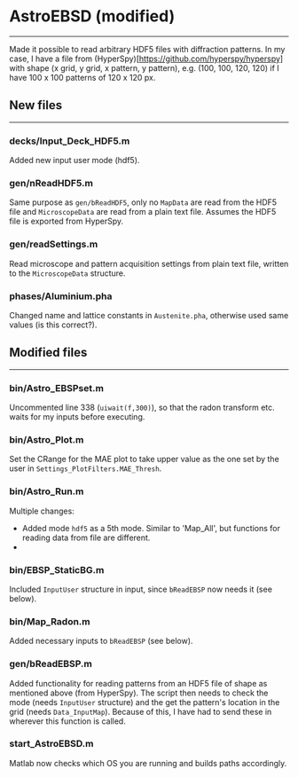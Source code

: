 # AstroEBSD (modified)
---

Made it possible to read arbitrary HDF5 files with diffraction patterns. In my case, I have a file from (HyperSpy)[https://github.com/hyperspy/hyperspy] with shape (x grid, y grid, x pattern, y pattern), e.g. (100, 100, 120, 120) if I have 100 x 100 patterns of 120 x 120 px.

## New files
---

### decks/Input_Deck_HDF5.m

Added new input user mode (hdf5).

### gen/nReadHDF5.m

Same purpose as `gen/bReadHDF5`, only no `MapData` are read from the HDF5 file and `MicroscopeData` are read from a plain text file. Assumes the HDF5 file is exported from HyperSpy.

### gen/readSettings.m

Read microscope and pattern acquisition settings from plain text file, written to the `MicroscopeData` structure.

### phases/Aluminium.pha

Changed name and lattice constants in `Austenite.pha`, otherwise used same values (is this correct?).

## Modified files
---

### bin/Astro_EBSPset.m

Uncommented line 338 (`uiwait(f,300)`), so that the radon transform etc. waits for my inputs before executing.

### bin/Astro_Plot.m

Set the CRange for the MAE plot to take upper value as the one set by the user in `Settings_PlotFilters.MAE_Thresh`.

### bin/Astro_Run.m

Multiple changes:
* Added mode `hdf5` as a 5th mode. Similar to 'Map_All', but functions for reading data from file are different.
*

### bin/EBSP_StaticBG.m

Included `InputUser` structure in input, since `bReadEBSP` now needs it (see below).

### bin/Map_Radon.m

Added necessary inputs to `bReadEBSP` (see below).

### gen/bReadEBSP.m

Added functionality for reading patterns from an HDF5 file of shape as mentioned above (from HyperSpy). The script then needs to check the mode (needs `InputUser` structure) and the get the pattern's location in the grid (needs `Data_InputMap`). Because of this, I have had to send these in wherever this function is called.

### start_AstroEBSD.m

Matlab now checks which OS you are running and builds paths accordingly.
